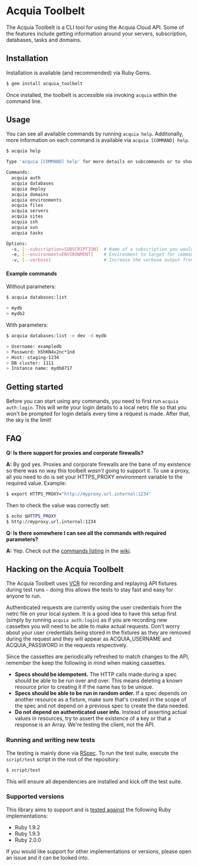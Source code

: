 # Acquia Toolbelt 

The Acquia Toolbelt is a CLI tool for using the Acquia Cloud API. Some of the
features include getting information around your servers, subscription,
databases, tasks and domains.

## Installation

Installation is available (and recommended) via Ruby Gems.

```bash
$ gem install acquia_toolbelt
```

Once installed, the toolbelt is accessible via invoking `acquia` within the
command line.

## Usage
You can see all available commands by running `acquia help`. Additonally, more
information on each command is available via `acquia [COMMAND] help`.

```bash
$ acquia help

Type 'acquia [COMMAND] help' for more details on subcommands or to show example usage.

Commands:
  acquia auth
  acquia databases
  acquia deploy
  acquia domains
  acquia environments
  acquia files
  acquia servers
  acquia sites
  acquia ssh
  acquia svn
  acquia tasks

Options:
  -s, [--subscription=SUBSCRIPTION]  # Name of a subscription you would like to target.
  -e, [--environment=ENVIRONMENT]    # Environment to target for commands.
  -v, [--verbose]                    # Increase the verbose output from the commands.
```

#### Example commands

Without parameters:

```bash
$ acquia databases:list

> mydb
> mydb2
```

With parameters:

```bash
$ acquia databases:list -e dev -d mydb

> Username: exampledb
> Password: h5hKN4v2nc*1nd
> Host: staging-1234
> DB cluster: 1111
> Instance name: mydb8717
```

## Getting started

Before you can start using any commands, you need to first run
`acquia auth:login`. This will write your login details to a local netrc file so
that you won't be prompted for login details every time a request is made. After
that, the sky is the limit!

## FAQ

**Q: Is there support for proxies and corporate firewalls?**

**A:** By god yes. Proxies and corporate firewalls are the bane of my existence
so there was no way this toolbelt _wasn't_ going to support it. To use a proxy,
all you need to do is set your HTTPS_PROXY environment variable to the required
value. Example:

```bash
$ export HTTPS_PROXY="http://myproxy.url.internal:1234"
```

Then to check the value was correctly set:

```bash
$ echo $HTTPS_PROXY
$ http://myproxy.url.internal:1234
```

**Q: Is there somewhere I can see all the commands with required parameters?**

**A:** Yep. Check out the
[commands listing](https://github.com/jacobbednarz/acquia-toolbelt/wiki/Commands)
in the [wiki](https://github.com/jacobbednarz/acquia-toolbelt/wiki).

## Hacking on the Acquia Toolbelt

The Acquia Toolbelt uses [VCR](https://github.com/vcr/vcr) for recording and
replaying API fixtures during test runs - doing this allows the tests to stay
fast and easy for anyone to run.

Authenticated requests are currently using the user credentials from the netrc
file on your local system. It is a good idea to have this setup first (simply
by running `acquia auth:login`) as if you are recording new cassettes you will
need to be able to make actual requests. Don't worry about your user credentials
being stored in the fixtures as they are removed during the request and they
will appear as ACQUIA_USERNAME and ACQUIA_PASSWORD in the requests
respectively.

Since the cassettes are periodically refreshed to match changes to the API,
remember the keep the following in mind when making cassettes.

* **Specs should be idempotent.** The HTTP calls made during a spec should be
  able to be run over and over. This means deleting a known resource prior to
  creating it if the name has to be unique.
* **Specs should be able to be run in random order.** If a spec depends on
  another resource as a fixture, make sure that's created in the scope of the
  spec and not depend on a previous spec to create the data needed.
* **Do not depend on authenticated user info.** Instead of asserting actual
  values in resources, try to assert the existence of a key or that a response
  is an Array. We're testing the client, not the API.

### Running and writing new tests

The testing is mainly done via [RSpec](https://github.com/rspec/rspec). To run
the test suite, execute the `script/test` script in the root of the repository:

```bash
$ script/test
```

This will ensure all dependencies are installed and kick off the test suite.

### Supported versions

This library aims to support and is [tested against](https://travis-ci.org/jacobbednarz/acquia-toolbelt) the following Ruby implementations:

* Ruby 1.9.2
* Ruby 1.9.3
* Ruby 2.0.0

If you would like support for other implementations or versions, please open an
issue and it can be looked into.
